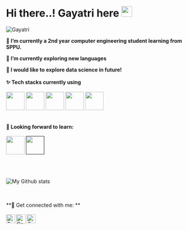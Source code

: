 
<h1> Hi there..!
  Gayatri here <img src="https://github.com/GayatriNimbolkar/Gayatri-Nimbolkar/blob/master/wave.gif" width="29px"> </h1>
<p align="left"> <img src=https://komarev.com/ghpvc/?username=Gayatri Nimbolkar alt=Gayatri Nimbolkar> </p>

**🔭 I’m currently a 2nd year computer engineering student learning from SPPU.**

**🔭 I’m currently exploring new languages**

**🌱 I would like to explore data science in future!**
<br>
<br>
**✨ Tech stacks currently using** <br>
<br>
<code><a href="https://www.python.org/" target="_blank"><img height="50" src="https://www.vectorlogo.zone/logos/python/python-ar21.svg"></a></code>
<code><a href="https://jupyter.org/" target="_blank"><img height="50" src="https://www.vectorlogo.zone/logos/jupyter/jupyter-ar21.svg"></a></code>
<code><a href="https://git-scm.com/" target="_blank"><img height="50" src="https://www.vectorlogo.zone/logos/git-scm/git-scm-ar21.svg"></a></code>
<code><a href="https://www.mysql.com/" target="_blank"><img height="50" src="https://www.vectorlogo.zone/logos/mysql/mysql-ar21.svg"></a></code>
<code><a href="https://cloud.google.com/" target="_blank"><img height="50" src="https://www.vectorlogo.zone/logos/google_cloud/google_cloud-ar21.svg"></a></code>
<br>
<br>
<br>
**🌱 Looking forward to learn:** <br>
<br>
<code><a href="https://www.javascript.com/" target="_blank"><img height="50" src="https://www.vectorlogo.zone/logos/javascript/javascript-ar21.svg"></a></code>
<code><a href="" target="_blank"><img height="50" src="https://www.vectorlogo.zone/logos/java/java-horizontal.svg"></a></code>

<br>
<br>

![My Github stats](https://github-readme-stats.vercel.app/api?username=GayatriNimbolkar&show_icons=true&hide_border=true)

<br>
<br>
**💬 Get connected with me: **
<br>
<br> 
  <a href="https://www.linkedin.com/in/gayatri-nimbolkar-8b8891212/" target="_blank">
   <img align="left" alt="Gayatri Nimbolkar | Linkedin" width="24px" src="https://github.com/GayatriNimbolkar/Gayatri-Nimbolkar/blob/master/Linkedin.svg" />
  </a>
  <a href="mailto:isha.gayatrinimbolkar2952@gmail.com" target="_blank">
    <img align="left" alt="Gayatri Nimbolkar | Gmail" width="26px" src="https://github.com/GayatriNimbolkar/Gayatri-Nimbolkar/blob/master/Gmail.svg" />
  </a>
  <a href="https://www.instagram.com/isha_gayatrinimbolkar/" target="_blank">
    <img align="left" alt="Gayatri Nimbolkar | Instagram" width="24px" src="https://github.com/GayatriNimbolkar/Gayatri-Nimbolkar/blob/master/Instagram.svg" />
  </a>


<!--
**Visitor Count :**
<br>

![Visitor Count](https://profile-counter.glitch.me/{GayatriNimbolkar}/count.svg) 
-->

